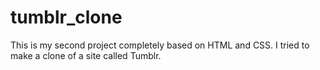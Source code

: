 # tumblr_clone
This is my second project completely based on HTML and CSS. I tried to make a clone of a site called Tumblr. 
